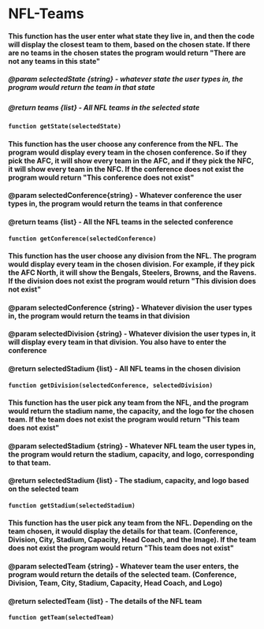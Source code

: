 # NFL-Teams


#### This function has the user enter what state they live in, and then the code will display the closest team to them, based on the chosen state. If there are no teams in the chosen states the program would return "There are not any teams in this state"
##### @param selectedState {string} - whatever state the user types in, the program would return the team in that state
##### @return teams {list} - All NFL teams in the selected state


**`function getState(selectedState)`**


#### This function has the user choose any conference from the NFL. The program would display every team in the chosen conference. So if they pick the AFC, it will show every team in the AFC, and if they pick the NFC, it will show every team in the NFC. If the conference does not exist the program would return "This conference does not exist"

#### @param selectedConference{string} - Whatever conference the user types in, the program would return the teams in that conference

#### @return teams {list} - All the NFL teams in the selected conference

**`function getConference(selectedConference)`**


#### This function has the user choose any division from the NFL. The program would display every team in the chosen division. For example, if they pick the AFC North, it will show the Bengals, Steelers, Browns, and the Ravens. If the division does not exist the program would return "This division does not exist"

#### @param selectedConference {string} - Whatever division the user types in, the program would return the teams in that division

#### @param selectedDivision {string} - Whatever division the user types in, it will display every team in that division. You also have to enter the conference 

#### @return selectedStadium {list} - All NFL teams in the chosen division

**`function getDivision(selectedConference, selectedDivision)`**


#### This function has the user pick any team from the NFL, and the program would return the stadium name, the capacity, and the logo for the chosen team. If the team does not exist the program would return "This team does not exist"

#### @param selectedStadium {string} - Whatever NFL team the user types in, the program would return the stadium, capacity, and logo, corresponding to that team.

#### @return selectedStadium {list} - The stadium, capacity, and logo based on the selected team

**`function getStadium(selectedStadium)`**


#### This function has the user pick any team from the NFL. Depending on the team chosen, it would display the details for that team. (Conference, Division, City, Stadium, Capacity, Head Coach, and the Image). If the team does not exist the program would return "This team does not exist"

#### @param selectedTeam {string} - Whatever team the user enters, the program would return the details of the selected team. (Conference, Division, Team, City, Stadium, Capacity, Head Coach, and Logo)

#### @return selectedTeam {list} - The details of the NFL team

**`function getTeam(selectedTeam)`**







